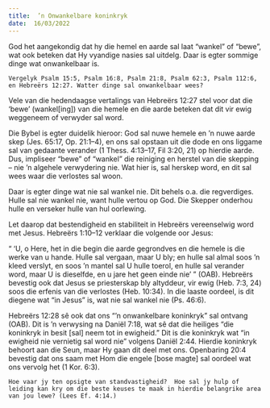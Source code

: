 ```yaml
---
title:  ’n Onwankelbare koninkryk
date:  16/03/2022
---
```


God het aangekondig dat hy die hemel en aarde sal laat “wankel” of “bewe”, wat ook beteken dat Hy vyandige nasies sal uitdelg. Daar is egter sommige dinge wat onwankelbaar is.

`Vergelyk Psalm 15:5, Psalm 16:8, Psalm 21:8, Psalm 62:3, Psalm 112:6, en Hebreërs 12:27. Watter dinge sal onwankelbaar wees?`

Vele van die hedendaagse vertalings van Hebreërs 12:27 stel voor dat die ‘bewe’ (wankel[ing]) van die hemele en die aarde beteken dat dit vir ewig weggeneem of verwyder sal word.

Die Bybel is egter duidelik hieroor:  God sal nuwe hemele en ’n nuwe aarde skep (Jes. 65:17, Op. 21:1–4), en ons sal opstaan uit die dode en ons liggame sal van gedaante verander (1 Thess. 4:13–17, Fil 3:20, 21) op hierdie aarde. Dus, impliseer “bewe” of “wankel” die reiniging en herstel van die skepping – nie ’n algehele verwydering nie.  Wat hier is, sal herskep word, en dit sal wees waar die verlostes sal woon.

Daar is egter dinge wat nie sal wankel nie.  Dit behels o.a. die regverdiges.  Hulle sal nie wankel nie, want hulle vertou op God. Die Skepper onderhou hulle en verseker hulle van hul oorlewing.

Let daarop dat bestendigheid en stabiliteit in Hebreërs vereenselwig word met Jesus. Hebreërs 1:10–12 verklaar die volgende oor Jesus:

“ ‘U, o Here, het in die begin die aarde gegrondves en die hemele is die werke van u hande.  Hulle sal vergaan, maar U bly; en hulle sal almal soos ’n kleed verslyt, en soos ’n mantel sal U hulle toerol, en hulle sal verander word, maar U is dieselfde, en u jare het geen einde nie’ ” (OAB). Hebreërs bevestig ook dat Jesus se priesterskap bly altyddeur, vir ewig (Heb. 7:3, 24) soos die erfenis van die verlostes (Heb. 10:34). In die laaste oordeel, is dit diegene wat “in Jesus” is, wat nie sal wankel nie (Ps. 46:6).

Hebreërs 12:28 sê ook dat ons “’n onwankelbare koninkryk” sal ontvang (OAB). Dit is ’n verwysing na Daniël 7:18, wat sê dat die heiliges “die koninkryk in besit [sal] neem tot in ewigheid.” Dit is die koninkryk wat “in ewigheid nie vernietig sal word nie” volgens Daniël 2:44. Hierdie koninkryk behoort aan die Seun, maar Hy gaan dit deel met ons.  Openbaring 20:4 bevestig dat ons saam met Hom die engele [bose magte] sal oordeel wat ons vervolg het (1 Kor. 6:3).

`Hoe vaar jy ten opsigte van standvastigheid?  Hoe sal jy hulp of leiding kan kry om die beste keuses te maak in hierdie belangrike area van jou lewe? (Lees Ef. 4:14.)`
